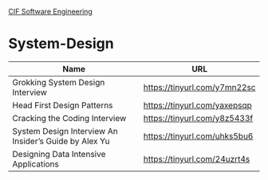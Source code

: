 [CIF Software Engineering](./CIF_Software_Engineering.pdf)


# System-Design

| Name                                                                      | URL                                                      |
| ------------------------------------------------------------------------- | -------------------------------------------------------- |
|  Grokking System Design Interview                        | https://tinyurl.com/y7mn22sc              |
|  Head First Design Patterns                        | https://tinyurl.com/yaxepsqp            |
|  Cracking the Coding Interview                        | https://tinyurl.com/y8z5433f            |
|  System Design Interview An Insider’s Guide by Alex Yu                        | https://tinyurl.com/uhks5bu6            |
|  Designing Data Intensive Applications                        | https://tinyurl.com/24uzrt4s            |
